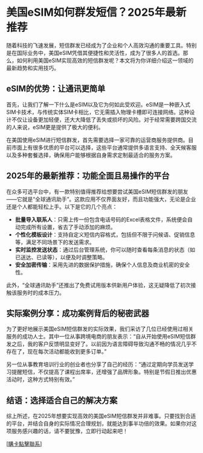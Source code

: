 # 美国eSIM如何群发短信？2025年最新推荐

随着科技的飞速发展，短信群发已经成为了企业和个人高效沟通的重要工具。特别是在国际业务中，美国eSIM凭借其便捷性和灵活性，成为了很多人的首选。那么，如何利用美国eSIM实现高效的短信群发呢？本文将为你详细介绍这一领域的最新趋势和实用技巧。

## eSIM的优势：让通讯更简单

首先，让我们了解一下什么是eSIM以及它为何如此受欢迎。eSIM是一种嵌入式SIM卡技术，与传统实体SIM卡相比，它无需插入物理卡槽即可连接网络。这种设计不仅让设备更加轻便，还大大降低了丢失或损坏的风险。对于经常需要跨国交流的人来说，eSIM更是提供了极大的便利。

在美国使用eSIM进行短信群发，首先需要选择一家可靠的运营商服务提供商。目前市面上有很多优质的平台可以选择，这些平台通常提供多语言支持、全天候客服以及多种套餐选择，确保用户能够根据自身需求定制最适合的服务方案。

## 2025年的最新推荐：功能全面且易操作的平台

在众多可选平台中，有一款特别值得推荐给想要尝试美国eSIM短信群发的朋友——它就是“全球通讯助手”。这款应用不仅界面友好，而且功能强大，无论是企业还是个人都能轻松上手。以下是它的几个亮点：

- **批量导入联系人**：只需上传一份包含电话号码的Excel表格文件，系统便会自动完成所有设置，省去了手动添加的麻烦。
- **个性化模板设计**：支持自定义短信内容格式，包括但不限于问候语、促销信息等，满足不同场景下的发送需求。
- **实时监控发送状态**：通过后台管理系统，你可以随时查看每条消息的状态（如已送达、已读等），以便及时调整策略。
- **安全加密传输**：采用先进的数据保护措施，确保个人信息及商业机密的安全性。

此外，“全球通讯助手”还推出了免费试用版本供新用户体验，这无疑降低了初次接触该服务时的成本压力。

## 实际案例分享：成功案例背后的秘密武器

为了更好地展示美国eSIM短信群发的实际效果，我们采访了几位已经使用过相关服务的成功人士。其中一位从事跨境电商的朋友表示：“自从开始使用eSIM短信群发之后，我的客户反馈明显变好了。以前因为语言障碍导致沟通不畅的情况几乎不存在了，现在每次活动都能收到更多订单。”

另一位从事教育培训行业的创业者也分享了自己的经历：“通过定期向学员发送学习提醒短信，不仅提高了课程出席率，还增强了品牌形象。特别是节假日推出优惠活动时，这种方式特别有效。”

## 结语：选择适合自己的解决方案

综上所述，在2025年想要实现高效的美国eSIM短信群发并非难事。只要找到合适的平台，并结合自身的实际情况合理规划，就能达到事半功倍的效果。如果你对这项服务感兴趣的话，请不要犹豫，立即行动起来吧！

[[購卡點擊聯系](https://t.me/s/SXDXQF)]